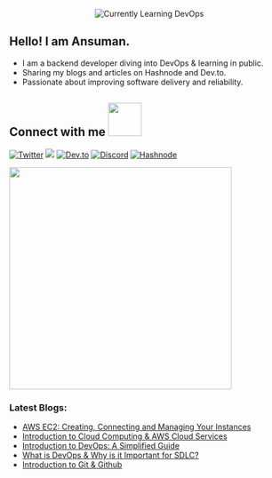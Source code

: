 <p align="center">
<img src="https://readme-typing-svg.herokuapp.com?font=monospace&color=d200ff&size=25&center=true&vCenter=true&lines=Technical+Writer+✍️;∞+DevOps+Enthusiast+∞"alt="Currently Learning DevOps">
</p>

## Hello! I am Ansuman.
<p align="left">
<ul>
  <li>
    I am a backend developer diving into DevOps & learning in public. </li>
  <li>
    Sharing my blogs and articles on Hashnode and Dev.to.
  </li>
   <li>
    Passionate about improving software delivery and reliability.
  </li>
  
</ul> 
</p> 

## Connect with me <img src="https://media.giphy.com/media/LnQjpWaON8nhr21vNW/giphy.gif" width="60">


<a href="https://x.com/ansumantwts"><img src="https://img.shields.io/badge/Twitter-1DA1F2?style=for-the-badge&logo=twitter&logoColor=white" alt="Twitter"></a>
<a href="https://www.linkedin.com/in/ansuman-satapathy/"><img src="https://img.shields.io/badge/LinkedIn-0077B5?style=for-the-badge&logo=linkedin&logoColor=white"></a>
<a href="https://dev.to/ansumannn"><img src="https://img.shields.io/badge/dev.to-0A0A0A?style=for-the-badge&logo=dev.to&logoColor=white" alt="Dev.to"></a>
<a href="https://discordapp.com/users/793470656851214357"><img src="https://img.shields.io/badge/Discord-7289DA?style=for-the-badge&logo=discord&logoColor=white" alt="Discord" ></a>
<a href="https://ansumannn.hashnode.dev/"><img src="https://img.shields.io/badge/Hashnode-2962FF?style=for-the-badge&logo=hashnode&logoColor=white" alt="Hashnode" ></a>
<!--<a href="msatapathyansuman12@gmail.com"><img src="https://img.shields.io/badge/Gmail-D14836?style=for-the-badge&logo=gmail&logoColor=white"></a>-->


<img src="https://www.animatedimages.org/data/media/562/animated-line-image-0429.gif" width="400px">


### Latest Blogs:
<!-- BLOG-POST-LIST:START -->
- [AWS EC2: Creating, Connecting and Managing Your Instances](https://ansumannn.hashnode.dev/aws-ec2-creating-connecting-and-managing-your-instances)
- [Introduction to Cloud Computing &amp; AWS Cloud Services](https://ansumannn.hashnode.dev/introduction-to-cloud-computing-aws-cloud-services)
- [Introduction to DevOps: A Simplified Guide](https://ansumannn.hashnode.dev/introduction-to-devops-a-simplified-guide)
- [What is DevOps &amp; Why is it Important for SDLC?](https://ansumannn.hashnode.dev/what-is-devops-why-is-it-important-for-sdlc)
- [Introduction to Git &amp; Github](https://ansumannn.hashnode.dev/introduction-to-git-github)
<!-- BLOG-POST-LIST:END -->

